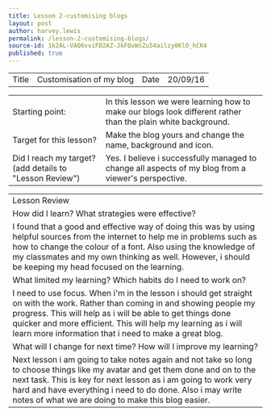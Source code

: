 ```yaml
---
title: Lesson 2-customising blogs
layout: post
author: harvey.lewis
permalink: /lesson-2-customising-blogs/
source-id: 1k2AL-VAQ6vviFD2AZ-JkFQvWsZu54ailzy0KlO_hCK4
published: true
---
```

<table>
  <tr>
    <td>Title</td>
    <td>Customisation of my blog</td>
    <td>Date</td>
    <td>20/09/16</td>
  </tr>
</table>


<table>
  <tr>
    <td>Starting point:</td>
    <td>In this lesson we were learning how to make our blogs look different rather than the plain white background.</td>
  </tr>
  <tr>
    <td>Target for this lesson?</td>
    <td>Make the blog yours and change the name, background and icon.</td>
  </tr>
  <tr>
    <td>Did I reach my target? 
(add details to "Lesson Review")</td>
    <td>Yes. I believe i successfully managed to change all aspects of my blog from a viewer's perspective.</td>
  </tr>
</table>


<table>
  <tr>
    <td>Lesson Review</td>
  </tr>
  <tr>
    <td>How did I learn? What strategies were effective? </td>
  </tr>
  <tr>
    <td>I found that a good and effective way of doing this was by using helpful sources from the internet to help me in problems such as how to change the colour of a font. Also using the knowledge of my classmates and my own thinking as well. However, i should be keeping my head focused on the learning.</td>
  </tr>
  <tr>
    <td>What limited my learning? Which habits do I need to work on? </td>
  </tr>
  <tr>
    <td>I need to use focus. When i'm in the lesson i should get straight on with the work. Rather than coming in and showing people my progress. This will help as i will be able to get things done quicker and more efficient. This will help my learning as i will learn more information that i need to make a great blog.  </td>
  </tr>
  <tr>
    <td>What will I change for next time? How will I improve my learning?</td>
  </tr>
  <tr>
    <td>Next lesson i am going to take notes again and not take so long to choose things like my avatar and get them done and on to the next task. This is key for next lesson as i am going to work very hard and  have everything i need to do done. Also i may write notes of what we are doing to make this blog easier.</td>
  </tr>
</table>


